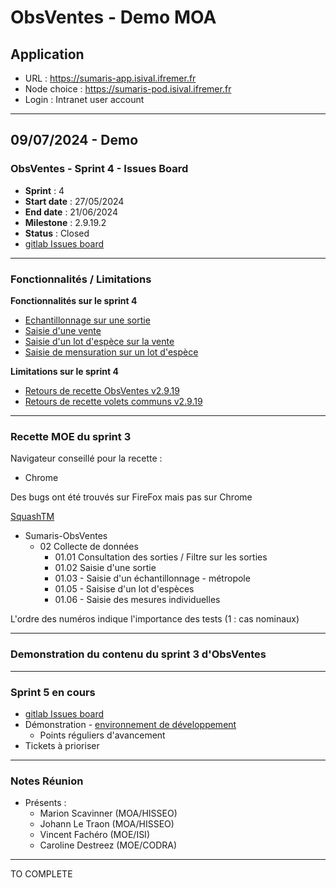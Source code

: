 # ObsVentes - Demo MOA

## Application 

- URL : https://sumaris-app.isival.ifremer.fr
- Node choice : https://sumaris-pod.isival.ifremer.fr
- Login : Intranet user account

---

## 09/07/2024 - Demo 

### ObsVentes - Sprint 4 - Issues Board

- **Sprint** : 4
- **Start date** : 27/05/2024
- **End date** : 21/06/2024
- **Milestone** : 2.9.19.2
- **Status** : Closed
- [gitlab Issues board](https://gitlab.ifremer.fr/sih-public/sumaris/sumaris-app/-/boards/873?label_name[]=OBSVENTES&milestone_title=2.9.19)

---

### Fonctionnalités / Limitations

**Fonctionnalités sur le sprint 4**
- [Echantillonnage sur une sortie](https://gitlab.ifremer.fr/sih-public/sumaris/sumaris-doc/-/blob/master/projects/obsvente/spe/collecte_de_donnees.md#sortie--echantillonnages-en-m%C3%A9tropole)
- [Saisie d'une vente](https://gitlab.ifremer.fr/sih-public/sumaris/sumaris-doc/-/blob/master/projects/obsvente/spe/collecte_de_donnees.md#vente--d%C3%A9tails)
- [Saisie d'un lot d'espèce sur la vente](https://gitlab.ifremer.fr/sih-public/sumaris/sumaris-doc/-/blob/master/projects/obsvente/spe/collecte_de_donnees.md#vente--lots-esp%C3%A8ces)
- [Saisie de mensuration sur un lot d'espèce]( https://gitlab.ifremer.fr/sih-public/sumaris/sumaris-doc/-/blob/master/projects/obsvente/spe/collecte_de_donnees.md#vente--lots-esp%C3%A8ces--mesures-individuelles)

**Limitations sur le sprint 4** 
- [Retours de recette ObsVentes v2.9.19]()
- [Retours de recette volets communs v2.9.19](https://gitlab.ifremer.fr/sih-public/sumaris/sumaris-app/-/issues/631)
 
---

### Recette MOE du sprint 3 

Navigateur conseillé pour la recette :
- Chrome

Des bugs ont été trouvés sur FireFox mais pas sur Chrome

[SquashTM](http://visi-common-squash.ifremer.fr:8080/squash/login)

- Sumaris-ObsVentes
  - 02 Collecte de données
     * 01.01 Consultation des sorties / Filtre sur les sorties
     * 01.02 Saisie d'une sortie
     * 01.03 - Saisie d'un échantillonnage - métropole
     * 01.05 - Saisise d'un lot d'espèces
     * 01.06 - Saisie des mesures individuelles

L'ordre des numéros indique l'importance des tests (1 : cas nominaux)

---

### Demonstration du contenu du sprint 3 d'ObsVentes

---

### Sprint 5 en cours

- [gitlab Issues board](https://gitlab.ifremer.fr/sih-public/sumaris/sumaris-app/-/boards/873?label_name[]=OBSVENTES&milestone_title=2.9.20)
- Démonstration - [environnement de développement](https://obsmer.sumaris.net)
  - Points réguliers d'avancement 
- Tickets à prioriser

---

### Notes Réunion

- Présents :
  - Marion Scavinner (MOA/HISSEO)
  - Johann Le Traon (MOA/HISSEO)
  - Vincent Fachéro (MOE/ISI)
  - Caroline Destreez (MOE/CODRA)

---

TO COMPLETE



